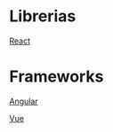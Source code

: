 # Librerias



[React](/librerias-frameworks/React.md)


# Frameworks


[Angular](/librerias-frameworks/Angular.md)


[Vue](/librerias-frameworks/Vue.md)
